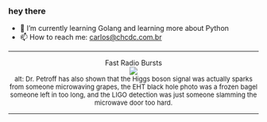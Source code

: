 ### hey there 

- :seedling: I’m currently learning Golang and learning more about Python
- :mailbox: How to reach me: carlos@chcdc.com.br


---


<!-- xkcd -->
<p align="center">Fast Radio Bursts</br><img src=https://imgs.xkcd.com/comics/fast_radio_bursts.png></br><font size =2>alt: Dr. Petroff has also shown that the Higgs boson signal was actually sparks from someone microwaving grapes, the EHT black hole photo was a frozen bagel someone left in too long, and the LIGO detection was just someone slamming the microwave door too hard.</br></font></p></table></p> 


<!-- xkcd -->
---
